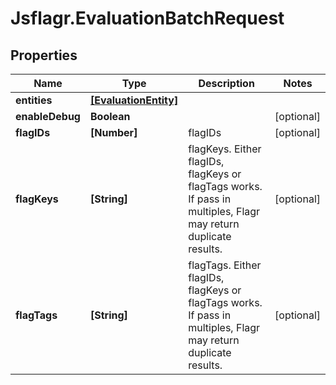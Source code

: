 # Jsflagr.EvaluationBatchRequest

## Properties
Name | Type | Description | Notes
------------ | ------------- | ------------- | -------------
**entities** | [**[EvaluationEntity]**](EvaluationEntity.md) |  | 
**enableDebug** | **Boolean** |  | [optional] 
**flagIDs** | **[Number]** | flagIDs | [optional] 
**flagKeys** | **[String]** | flagKeys. Either flagIDs, flagKeys or flagTags works. If pass in multiples, Flagr may return duplicate results. | [optional] 
**flagTags** | **[String]** | flagTags. Either flagIDs, flagKeys or flagTags works. If pass in multiples, Flagr may return duplicate results. | [optional] 


